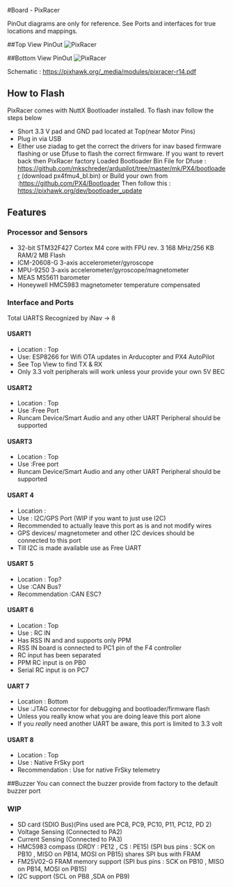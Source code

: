 #Board - PixRacer

PinOut diagrams are only for reference. See Ports and interfaces for true locations and mappings.

##Top View PinOut
![PixRacer](https://pixhawk.org/_media/modules/pixracer_r09_top_pinouts.png?cache=)

##Bottom View PinOut
![PixRacer](https://pixhawk.org/_media/modules/pixracer_r09_bot_pinouts.png?cache=&w=900&h=660&tok=a821d6)

Schematic : https://pixhawk.org/_media/modules/pixracer-r14.pdf

## How to Flash
PixRacer comes with NuttX Bootloader installed.
To flash inav follow the steps below
* Short 3.3 V pad and GND pad located at Top(near Motor Pins)
* Plug in via USB
* Either use ziadag to get the correct the drivers for inav based firmware flashing or use Dfuse to flash the correct firmware.
If you want to revert back then PixRacer factory Loaded Bootloader Bin File for Dfuse : https://github.com/mkschreder/ardupilot/tree/master/mk/PX4/bootloader (download px4fmu4_bl.bin) or Build your own from :https://github.com/PX4/Bootloader
Then follow this : https://pixhawk.org/dev/bootloader_update

## Features

### Processor and Sensors

* 32-bit STM32F427 Cortex M4 core with FPU rev. 3 168 MHz/256 KB RAM/2 MB Flash
* ICM-20608-G 3-axis accelerometer/gyroscope
* MPU-9250 3-axis accelerometer/gyroscope/magnetometer
* MEAS MS5611 barometer
* Honeywell HMC5983 magnetometer temperature compensated

### Interface and Ports

Total UARTS Recognized by iNav -> 8

#### USART1
* Location : Top
* Use: ESP8266 for Wifi OTA updates  in Arducopter and PX4 AutoPilot
* See Top View  to find TX & RX  
* Only 3.3 volt peripherals will work unless your provide your own 5V BEC

#### USART2
* Location : Top
* Use :Free Port
* Runcam Device/Smart Audio and any other UART Peripheral should be supported

#### USART3
* Location : Top
* Use :Free port
* Runcam Device/Smart Audio and any other UART Peripheral should be supported

#### USART 4
* Location :
* Use : I2C/GPS Port (WIP if you want to just use I2C)
* Recommended to actually leave this port as is and not modify wires
* GPS devices/ magnetometer and other I2C devices should be connected to this port
* Till I2C is made available use as Free UART

#### USART 5
* Location : Top?
* Use :CAN Bus?
* Recommendation :CAN ESC?

#### USART 6
* Location : Top
* Use : RC IN  
* Has RSS IN and and supports only PPM
* RSS IN board is connected to PC1 pin of the F4 controller
* RC input has been separated
* PPM RC input is on PB0
* Serial RC input is on PC7

#### UART 7
* Location : Bottom
* Use :JTAG connector for debugging and bootloader/firmware flash
* Unless you really know what you are doing leave this port alone
* If you _really_ need another UART be aware, this port is limited to 3.3 volt

#### USART 8
* Location : Top
* Use : Native FrSky port
* Recommendation : Use for native FrSky telemetry

##Buzzer
You can connect the buzzer provide from factory to the default buzzer port


### WIP
* SD card (SDIO Bus)(Pins used are  PC8, PC9, PC10, P11, PC12, PD 2)
* Voltage Sensing (Connected to PA2)
* Current Sensing (Connected to PA3)
* HMC5983 compass (DRDY : PE12 , CS : PE15) (SPI bus pins : SCK on PB10 , MISO on PB14, MOSI on PB15) shares SPI  bus with FRAM
* FM25V02-G FRAM memory  support (SPI bus pins : SCK on PB10 , MISO on PB14, MOSI on PB15)
* I2C support  (SCL on PB8 ,SDA on PB9)
